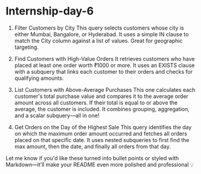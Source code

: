 # Internship-day-6

1. Filter Customers by City
This query selects customers whose city is either Mumbai, Bangalore, or Hyderabad. It uses a simple IN clause to match the City column against a list of values. Great for geographic targeting.

2. Find Customers with High-Value Orders
It retrieves customers who have placed at least one order worth ₹1000 or more. It uses an EXISTS clause with a subquery that links each customer to their orders and checks for qualifying amounts.

3. List Customers with Above-Average Purchases
This one calculates each customer's total purchase value and compares it to the average order amount across all customers. If their total is equal to or above the average, the customer is included. It combines grouping, aggregation, and a scalar subquery—all in one!

4. Get Orders on the Day of the Highest Sale
This query identifies the day on which the maximum order amount occurred and fetches all orders placed on that specific date. It uses nested subqueries to first find the max amount, then the date, and finally all orders from that day.

Let me know if you'd like these turned into bullet points or styled with Markdown—it’ll make your README even more polished and professional 💡
